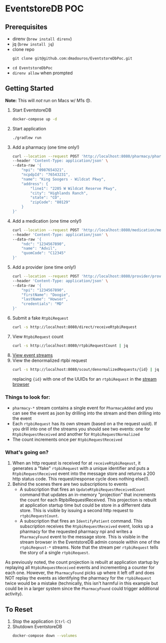 # EventstoreDB POC

## Prerequisites

- direnv (`brew install direnv`)
- jq (`brew install jq`)
- clone repo
    ```
    git clone git@github.com:dmadouros/EventstoreDbPoc.git
    ```
- `cd EventstoreDbPoc`
- `direnv allow` when prompted

## Getting Started

**Note:** This will _not_ run on Macs w/ M1s 😞.

1. Start EventstoreDB
    ```bash
    docker-compose up -d
    ```
2. Start application
    ```bash
    ./gradlew run
    ```
3. Add a pharmacy (one time only!)
    ```bash
    curl --location --request POST 'http://localhost:8080/pharmacy/pharmacies' \
    --header 'Content-Type: application/json' \
    --data-raw '{
        "npi": "0987654321",
        "ncpdpId": "76543231",
        "name": "King Soogers - Wildcat Pkwy",
        "address": {
            "line1": "2205 W Wildcat Reserve Pkwy",
            "city": "Highlands Ranch",
            "state": "CO",
            "zipCode": "80129"
        }
    }'
    ```
4. Add a medication (one time only!)
    ```bash
    curl --location --request POST 'http://localhost:8080/medication/medications' \
    --header 'Content-Type: application/json' \
    --data-raw '{
        "ndc": "1234567890",
        "name": "Advil",
        "quomCode": "C12345"
    }'
    ```
5. Add a provider (one time only!)
    ```bash
    curl --location --request POST 'http://localhost:8080/provider/providers' \
    --header 'Content-Type: application/json' \
    --data-raw '{
        "npi": "1234567890",
        "firstName": "Doogie",
        "lastName": "Howser",
        "credentials": "MD"
    }'
    ```
5. Submit a fake `RtpbiRequest`
    ```bash
    curl -s http://localhost:8080/direct/receiveRtpbiRequest
    ```
6. View `RtpbiRequest` count
    ```bash
    curl -s http://localhost:8080/rtpbiRequestCount | jq
    ```
7. [View event streams](http://localhost:2113/web/index.html#/streams)
8. View the denormalized rtpbi request
    ```bash
    curl -s http://localhost:8080/scout/denormalizedRequests/{id} | jq
    ```
    replacing `{id}` with one of the UUIDs for an `rtpbiRequest` in the [stream browser](http://localhost:2113/web/index.html#/streams)

### Things to look for:

- `pharmacy-*` stream contains a single event for `PharmacyAdded` and you can see the event as json by drilling into the stream and then drilling into the event
- Each `rtpbiRequest` has its own stream (based on a the request uuid). If you drill into one of the streams you should see two events: one for `RtpbiRequestReceived` and another for `RtpbiRequestNormalized`
- The count increments once per `RtpbiRequestReceived`

### What's going on?

1. When an http request is received for at `receiveRtpbiReqeust`, it generates a "fake" `rtpbiRequest` with a unique identifier and puts a `RtpbiRequestReceived` event into the message store and returns a 200 http status code. This request/response cycle does nothing else(!).
2. Behind the scenes there are two subscriptions to events
    - A subscription that fires an `UpdateRtpbiRequestReceivedCount` command that updates an in-memory "projection" that increments the count for each RtpbiRequestReceived. This projection is rebuilt at application startup time but could be store in a differrent data store. This is visible by issuing a second http request to `rtpbiRequestCount`.
    - A subscription that fires an `IdentifyPatient` command. This subscription receives the `RtpbiRequestReceived` event, looks up a pharmacy for the requested pharmacy npi and writes a `PharmacyFound` event to the message store. This is visible in the stream browser in the EventstoreDB admin console within one of the `rtpbiReqeust-*` streams. Note that the stream per `rtpbiRequest` tells the story of a single `rtpbiRequest`.

As previously noted, the count projection is rebuilt at application startup by replaying all `RtpbiRequestReceived` events and incrementing a counter for each one. However, the `PharmacyFound` picks up where it left off and does NOT replay the events as identifying the pharmacy for the `rtpbiRequest` twice would be a mistake (technically, this isn't harmful in this example but could be in a larger system since the `PharmacyFound` could trigger additional activity).

## To Reset

1. Stop the application (`Ctrl-C`)
2. Shutdown EventstoreDB
    ```bash
    docker-compose down --volumes
    ```
